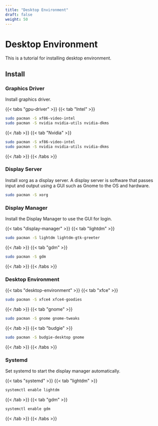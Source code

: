 ```yaml
---
title: "Desktop Environment"
draft: false
weight: 50
---
```


# Desktop Environment

This is a tutorial for installing desktop environment.

## Install

### **Graphics Driver**

Install graphics driver.

{{< tabs "gpu-driver" >}}
{{< tab "Intel" >}}

```sh
sudo pacman -S xf86-video-intel
sudo pacman -S nvidia nvidia-utils nvidia-dkms
```

{{< /tab >}}
{{< tab "Nvidia" >}}

```sh
sudo pacman -S xf86-video-intel
sudo pacman -S nvidia nvidia-utils nvidia-dkms
```

{{< /tab >}}
{{< /tabs >}}

### **Display Server**

Install xorg as a display server. A display server is software that passes input and output using a GUI such as Gnome to the OS and hardware.

```sh
sudo pacman -S xorg
```

### **Display Manager**

Install the Display Manager to use the GUI for login.

{{< tabs "display-manager" >}}
{{< tab "lightdm" >}}

```sh
sudo pacman -S lightdm lightdm-gtk-greeter
```

{{< /tab >}}
{{< tab "gdm" >}}

```sh
sudo pacman -S gdm
```

{{< /tab >}}
{{< /tabs >}}

### **Desktop Environment**

{{< tabs "desktop-environment" >}}
{{< tab "xfce" >}}

```sh
sudo pacman -S xfce4 xfce4-goodies
```

{{< /tab >}}
{{< tab "gnome" >}}

```sh
sudo pacman -S gnome gnome-tweaks
```

{{< /tab >}}
{{< tab "budgie" >}}

```sh
sudo pacman -S budgie-desktop gnome
```

{{< /tab >}}
{{< /tabs >}}

### **Systemd**

Set systemd to start the display manager automatically.

{{< tabs "systemd" >}}
{{< tab "lightdm" >}}

```sh
systemctl enable lightdm
```

{{< /tab >}}
{{< tab "gdm" >}}

```sh
systemctl enable gdm
```

{{< /tab >}}
{{< /tabs >}}
